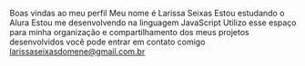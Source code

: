 Boas vindas ao meu perfil
Meu nome é Larissa Seixas 
Estou estudando o Alura 
Estou me desenvolvendo na linguagem JavaScript
Utilizo esse espaço para minha organização e compartilhamento dos meus projetos desenvolvidos 
você pode entrar em contato comigo 
larissaseixasdomene@gmail.com.br
